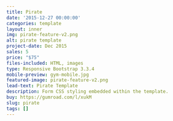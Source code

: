 ```yaml
---
title: Pirate
date: '2015-12-27 00:00:00'
categories: template
layout: inner
img: pirate-feature-v2.png
alt: pirate template
project-date: Dec 2015
sales: 5
price: "$75"
files-included: HTML, images
type: Responsive Bootstrap 3.3.4
mobile-preview: gym-mobile.jpg
featured-image: pirate-feature-v2.png
lead-text: Pirate Template
description: Form CSS styling embedded within the template.
buy: https://gumroad.com/l/xukM
slug: pirate
tags: []
---
```

